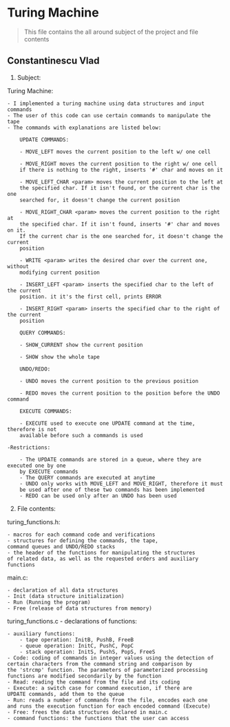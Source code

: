 # Turing Machine

>This file contains the all around subject of the project and file contents

## Constantinescu Vlad

1. Subject:

Turing Machine:
    
    - I implemented a turing machine using data structures and input commands
    - The user of this code can use certain commands to manipulate the tape
    - The commands with explanations are listed below:

        UPDATE COMMANDS:

        - MOVE_LEFT moves the current position to the left w/ one cell
   
        - MOVE_RIGHT moves the current position to the right w/ one cell
        if there is nothing to the right, inserts '#' char and moves on it

        - MOVE_LEFT_CHAR <param> moves the current position to the left at
        the specified char. If it isn't found, or the current char is the one
        searched for, it doesn't change the current position

        - MOVE_RIGHT_CHAR <param> moves the current position to the right at
        the specified char. If it isn't found, inserts '#' char and moves on it.
        If the current char is the one searched for, it doesn't change the current
        position

        - WRITE <param> writes the desired char over the current one, without
        modifying current position

        - INSERT_LEFT <param> inserts the specified char to the left of the current
        position. it it's the first cell, prints ERROR

        - INSERT_RIGHT <param> inserts the specified char to the right of the current
        position

        QUERY COMMANDS:

        - SHOW_CURRENT show the current position

        - SHOW show the whole tape

        UNDO/REDO:

        - UNDO moves the current position to the previous position

        - REDO moves the current position to the position before the UNDO command

        EXECUTE COMMANDS:

        - EXECUTE used to execute one UPDATE command at the time, therefore is not
        available before such a commands is used

    -Restrictions:

        - The UPDATE commands are stored in a queue, where they are executed one by one
        by EXECUTE commands
        - The QUERY commands are executed at anytime
        - UNDO only works with MOVE_LEFT and MOVE_RIGHT, therefore it must
        be used after one of these two commands has been implemented
        - REDO can be used only after an UNDO has been used

2. File contents:

turing_functions.h:

    - macros for each command code and verifications
    - structures for defining the commands, the tape,
    command queues and UNDO/REDO stacks
    - the header of the functions for manipulating the structures
    of related data, as well as the requested orders and auxiliary functions

main.c:

    - declaration of all data structures
    - Init (data structure initialization)
    - Run (Running the program)
    - Free (release of data structures from memory)

turing_functions.c - declarations of functions:

    - auxiliary functions:
        - tape operation: InitB, PushB, FreeB
        - queue operation: InitC, PushC, PopC
        - stack operation: InitS, PushS, PopS, FreeS
    - Code: coding of commands in integer values using the detection of
    certain characters from the command string and comparison by
    the 'strcmp' function. The parameters of parameterized processing
    functions are modified secondarily by the function
    - Read: reading the command from the file and its coding
    - Execute: a switch case for command execution, if there are
    UPDATE commands, add them to the queue
    - Run: reads a number of commands from the file, encodes each one
    and runs the execution function for each encoded command (Execute)
    - Free: frees the data structures declared in main.c
    - command functions: the functions that the user can access
